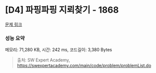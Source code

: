 # [D4] 파핑파핑 지뢰찾기 - 1868 

[문제 링크](https://swexpertacademy.com/main/code/problem/problemDetail.do?contestProbId=AV5LwsHaD1MDFAXc) 

### 성능 요약

메모리: 71,280 KB, 시간: 242 ms, 코드길이: 3,380 Bytes



> 출처: SW Expert Academy, https://swexpertacademy.com/main/code/problem/problemList.do